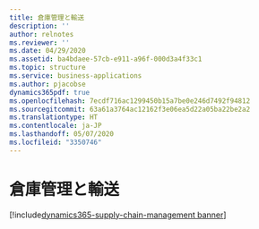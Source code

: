 ```yaml
---
title: 倉庫管理と輸送
description: ''
author: relnotes
ms.reviewer: ''
ms.date: 04/29/2020
ms.assetid: ba4bdaee-57cb-e911-a96f-000d3a4f33c1
ms.topic: structure
ms.service: business-applications
ms.author: pjacobse
dynamics365pdf: true
ms.openlocfilehash: 7ecdf716ac1299450b15a7be0e246d7492f94812
ms.sourcegitcommit: 63a61a3764ac12162f3e06ea5d22a05ba22be2a2
ms.translationtype: HT
ms.contentlocale: ja-JP
ms.lasthandoff: 05/07/2020
ms.locfileid: "3350746"
---
```

# <a name="warehouse-management-and-transportation"></a>倉庫管理と輸送

[!include[dynamics365-supply-chain-management banner](../includes/dynamics365-supply-chain-management.md)]

<!--structure start-->

<!--structure end-->



